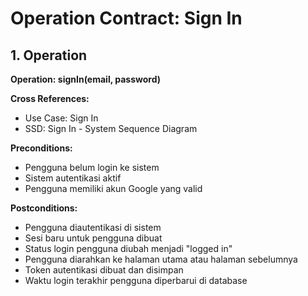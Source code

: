 # Operation Contract: Sign In

## 1. Operation
**Operation: signIn(email, password)**

**Cross References:**
- Use Case: Sign In
- SSD: Sign In - System Sequence Diagram

**Preconditions:**
- Pengguna belum login ke sistem
- Sistem autentikasi aktif
- Pengguna memiliki akun Google yang valid

**Postconditions:**
- Pengguna diautentikasi di sistem
- Sesi baru untuk pengguna dibuat
- Status login pengguna diubah menjadi "logged in"
- Pengguna diarahkan ke halaman utama atau halaman sebelumnya
- Token autentikasi dibuat dan disimpan
- Waktu login terakhir pengguna diperbarui di database
